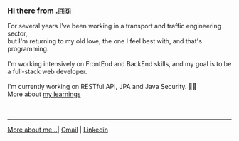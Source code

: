 ### Hi there from .:serbia:

For several years I've been working in a transport and traffic engineering sector,<br/> 
but I'm returning to my old love, the one I feel best with, and that's programming.<br/><br/>
I'm working intensively on FrontEnd and BackEnd skills, and my goal is to be a full-stack web developer. 
<br/><br/>
I'm currently working on RESTful API, JPA and Java Security. :mechanic:<br/>
More about [my learnings](https://github.com/dallocort/courses-and-certifications)
<br/><br/><br/>

****
[More about me...](https://dachadallocort.dev)| [Gmail](mailto:dragan.majstorovic@gmail.com) | [Linkedin](https://www.linkedin.com/in/dragan-majstorovi%C4%87-567802167/)



<!--
**dallocort/dallocort** is a ✨ _special_ ✨ repository because its `README.md` (this file) appears on your GitHub profile.

Here are some ideas to get you started:

- 🔭 I’m currently working on ...
- 🌱 I’m currently learning ...
- 👯 I’m looking to collaborate on ...
- 🤔 I’m looking for help with ...
- 💬 Ask me about ...
- 📫 How to reach me: ...
- 😄 Pronouns: ...
- ⚡ Fun fact: ...
-->
